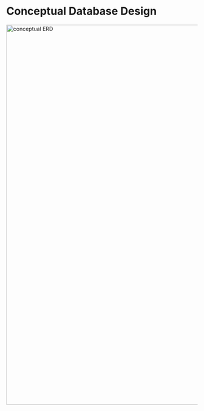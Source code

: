 # Conceptual Database Design

<img src="images/image/conceptual-ERD.png" alt="conceptual ERD" width="1000" />
